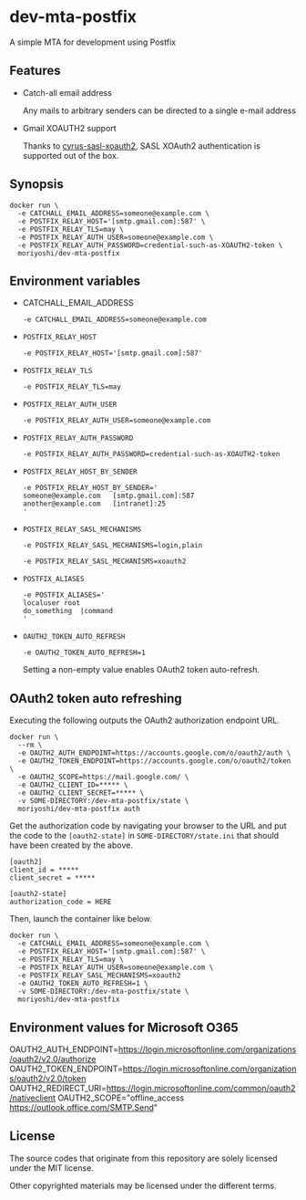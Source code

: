 # dev-mta-postfix

A simple MTA for development using Postfix

## Features

* Catch-all email address

  Any mails to arbitrary senders can be directed to a single e-mail address

* Gmail XOAUTH2 support

  Thanks to [cyrus-sasl-xoauth2](https://github.com/moriyoshi/cyrus-sasl-xoauth2), SASL XOAuth2 authentication is supported out of the box.

## Synopsis

```
docker run \
  -e CATCHALL_EMAIL_ADDRESS=someone@example.com \
  -e POSTFIX_RELAY_HOST='[smtp.gmail.com]:587' \
  -e POSTFIX_RELAY_TLS=may \
  -e POSTFIX_RELAY_AUTH_USER=someone@example.com \
  -e POSTFIX_RELAY_AUTH_PASSWORD=credential-such-as-XOAUTH2-token \
  moriyoshi/dev-mta-postfix
```

## Environment variables

* CATCHALL_EMAIL_ADDRESS

  ```
  -e CATCHALL_EMAIL_ADDRESS=someone@example.com
  ```
* `POSTFIX_RELAY_HOST`

  ```
  -e POSTFIX_RELAY_HOST='[smtp.gmail.com]:587'
  ```

* `POSTFIX_RELAY_TLS`

  ```
  -e POSTFIX_RELAY_TLS=may
  ```

* `POSTFIX_RELAY_AUTH_USER`

  ```
  -e POSTFIX_RELAY_AUTH_USER=someone@example.com
  ```

* `POSTFIX_RELAY_AUTH_PASSWORD`

  ```
  -e POSTFIX_RELAY_AUTH_PASSWORD=credential-such-as-XOAUTH2-token
  ```

* `POSTFIX_RELAY_HOST_BY_SENDER`

  ```
  -e POSTFIX_RELAY_HOST_BY_SENDER='
  someone@example.com	[smtp.gmail.com]:587
  another@example.com	[intranet]:25
  '
  ```

* `POSTFIX_RELAY_SASL_MECHANISMS`
  ```
  -e POSTFIX_RELAY_SASL_MECHANISMS=login,plain
  ```

  ```
  -e POSTFIX_RELAY_SASL_MECHANISMS=xoauth2
  ```

* `POSTFIX_ALIASES`

  ```
  -e POSTFIX_ALIASES='
  localuser	root
  do_something	|command
  '
  ```

* `OAUTH2_TOKEN_AUTO_REFRESH`

  ```
  -e OAUTH2_TOKEN_AUTO_REFRESH=1
  ```

  Setting a non-empty value enables OAuth2 token auto-refresh.


## OAuth2 token auto refreshing

Executing the following outputs the OAuth2 authorization endpoint URL.

```
docker run \
  --rm \
  -e OAUTH2_AUTH_ENDPOINT=https://accounts.google.com/o/oauth2/auth \
  -e OAUTH2_TOKEN_ENDPOINT=https://accounts.google.com/o/oauth2/token \
  -e OAUTH2_SCOPE=https://mail.google.com/ \
  -e OAUTH2_CLIENT_ID=***** \
  -e OAUTH2_CLIENT_SECRET=***** \
  -v SOME-DIRECTORY:/dev-mta-postfix/state \
  moriyoshi/dev-mta-postfix auth
```

Get the authorization code by navigating your browser to the URL and put the code to the `[oauth2-state]` in `SOME-DIRECTORY/state.ini` that should have been created by the above.

```
[oauth2]
client_id = *****
client_secret = *****

[oauth2-state]
authorization_code = HERE
```

Then, launch the container like below.

```
docker run \
  -e CATCHALL_EMAIL_ADDRESS=someone@example.com \
  -e POSTFIX_RELAY_HOST='[smtp.gmail.com]:587' \
  -e POSTFIX_RELAY_TLS=may \
  -e POSTFIX_RELAY_AUTH_USER=someone@example.com \
  -e POSTFIX_RELAY_SASL_MECHANISMS=xoauth2
  -e OAUTH2_TOKEN_AUTO_REFRESH=1 \
  -v SOME-DIRECTORY:/dev-mta-postfix/state \
  moriyoshi/dev-mta-postfix
```

## Environment values for Microsoft O365

OAUTH2_AUTH_ENDPOINT=https://login.microsoftonline.com/organizations/oauth2/v2.0/authorize
OAUTH2_TOKEN_ENDPOINT=https://login.microsoftonline.com/organizations/oauth2/v2.0/token
OAUTH2_REDIRECT_URI=https://login.microsoftonline.com/common/oauth2/nativeclient
OAUTH2_SCOPE="offline_access https://outlook.office.com/SMTP.Send"

## License

The source codes that originate from this repository are solely licensed under the MIT license.

Other copyrighted materials may be licensed under the different terms.
